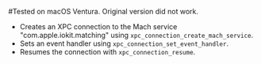 #Tested on macOS Ventura.  Original version did not work.
- Creates an XPC connection to the Mach service "com.apple.iokit.matching" using `xpc_connection_create_mach_service`.
- Sets an event handler using `xpc_connection_set_event_handler`.
- Resumes the connection with `xpc_connection_resume`.
